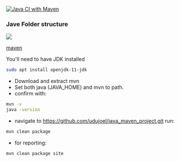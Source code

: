 [![Java CI with Maven](https://github.com/udujoel/java_maven_project/actions/workflows/maven.yml/badge.svg)](https://github.com/udujoel/java_maven_project/actions/workflows/maven.yml)

### Jave Folder structure
![](https://i.imgur.com/9ipF8aY.png)


[maven](https://https://maven.apache.org)

You'll need to have JDK installed
```bash
sudo apt install openjdk-11-jdk
```
- Download and extract mvn
- Set both java (JAVA_HOME) and mvn to path.
- confirm with:
```bash
mvn -v
java -version
```
- navigate to https://github.com/udujoel/java_maven_project.git
run:
```bash
mvn clean package
```
- for reporting:
```bash
mvn clean package site
```